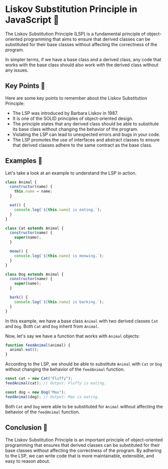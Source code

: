 # Liskov Substitution Principle in JavaScript 🚀

The Liskov Substitution Principle (LSP) is a fundamental principle of object-oriented programming that aims to ensure that derived classes can be substituted for their base classes without affecting the correctness of the program.

In simpler terms, if we have a base class and a derived class, any code that works with the base class should also work with the derived class without any issues.

## Key Points 🔑

Here are some key points to remember about the Liskov Substitution Principle:

- The LSP was introduced by Barbara Liskov in 1987.
- It is one of the SOLID principles of object-oriented design.
- The principle states that any derived class should be able to substitute its base class without changing the behavior of the program.
- Violating the LSP can lead to unexpected errors and bugs in your code.
- The LSP promotes the use of interfaces and abstract classes to ensure that derived classes adhere to the same contract as the base class.

## Examples 🌟

Let's take a look at an example to understand the LSP in action.

```javascript
class Animal {
  constructor(name) {
    this.name = name;
  }

  eat() {
    console.log(`${this.name} is eating.`);
  }
}

class Cat extends Animal {
  constructor(name) {
    super(name);
  }

  meow() {
    console.log(`${this.name} is meowing.`);
  }
}

class Dog extends Animal {
  constructor(name) {
    super(name);
  }

  bark() {
    console.log(`${this.name} is barking.`);
  }
}
```

In this example, we have a base class `Animal` with two derived classes `Cat` and `Dog`. Both `Cat` and `Dog` inherit from `Animal`.

Now, let's say we have a function that works with `Animal` objects:

```javascript
function feedAnimal(animal) {
  animal.eat();
}
```

According to the LSP, we should be able to substitute `Animal` with `Cat` or `Dog` without changing the behavior of the `feedAnimal` function.

```javascript
const cat = new Cat("Fluffy");
feedAnimal(cat); // Output: Fluffy is eating.

const dog = new Dog("Max");
feedAnimal(dog); // Output: Max is eating.
```

Both `Cat` and `Dog` were able to be substituted for `Animal` without affecting the behavior of the `feedAnimal` function.

## Conclusion 🎉

The Liskov Substitution Principle is an important principle of object-oriented programming that ensures that derived classes can be substituted for their base classes without affecting the correctness of the program. By adhering to the LSP, we can write code that is more maintainable, extensible, and easy to reason about.
